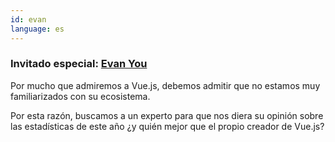 ```yaml
---
id: evan  
language: es
---
```


### Invitado especial: [Evan You](https://twitter.com/youyuxi)

Por mucho que admiremos a Vue.js, debemos admitir que no estamos muy familiarizados con su ecosistema.

Por esta razón, buscamos a un experto para que nos diera su opinión sobre las estadísticas de este año ¿y quién mejor que el propio creador de Vue.js?

